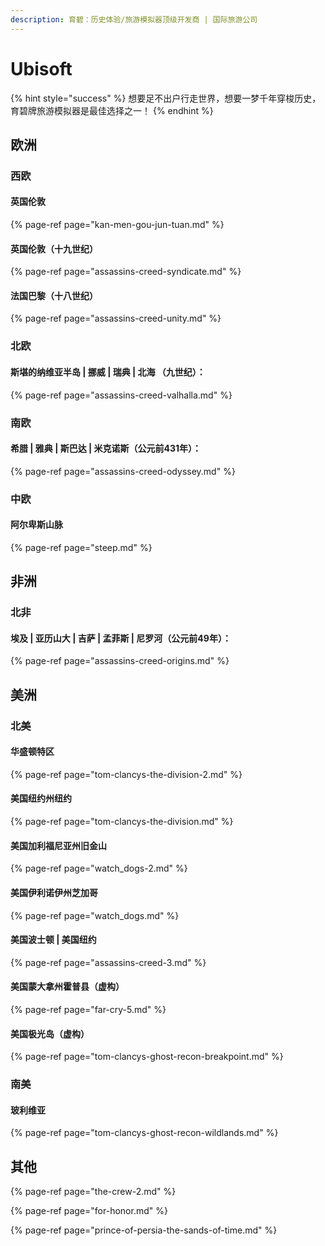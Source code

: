 ```yaml
---
description: 育碧：历史体验/旅游模拟器顶级开发商 | 国际旅游公司
---
```


# Ubisoft

{% hint style="success" %}
想要足不出户行走世界，想要一梦千年穿梭历史，育碧牌旅游模拟器是最佳选择之一！
{% endhint %}

## 欧洲

### 西欧

#### 英国伦敦

{% page-ref page="kan-men-gou-jun-tuan.md" %}

#### 英国伦敦（十九世纪）

{% page-ref page="assassins-creed-syndicate.md" %}

#### 法国巴黎（十八世纪）

{% page-ref page="assassins-creed-unity.md" %}

### 北欧

####  斯堪的纳维亚半岛 \| 挪威 \| 瑞典 \| 北海 （九世纪）：

{% page-ref page="assassins-creed-valhalla.md" %}

### 南欧

#### 希腊 \| 雅典 \| 斯巴达 \| 米克诺斯（公元前431年）：

{% page-ref page="assassins-creed-odyssey.md" %}

### 中欧

####  **阿尔卑斯**山脉

{% page-ref page="steep.md" %}

## 非洲

### 北非

#### 埃及 \| 亚历山大 \| 吉萨 \| 孟菲斯 \| 尼罗河（公元前49年）：

{% page-ref page="assassins-creed-origins.md" %}

## 美洲

### 北美

#### 华盛顿特区

{% page-ref page="tom-clancys-the-division-2.md" %}

####  美国纽约州纽约

{% page-ref page="tom-clancys-the-division.md" %}

#### 美国加利福尼亚州旧金山

{% page-ref page="watch\_dogs-2.md" %}

#### 美国伊利诺伊州芝加哥

{% page-ref page="watch\_dogs.md" %}

#### 美国波士顿 \| 美国纽约

{% page-ref page="assassins-creed-3.md" %}

#### 美国蒙大拿州霍普县（虚构）

{% page-ref page="far-cry-5.md" %}

#### 美国极光岛（虚构）

{% page-ref page="tom-clancys-ghost-recon-breakpoint.md" %}

### 南美

#### 玻利维亚

{% page-ref page="tom-clancys-ghost-recon-wildlands.md" %}

## 其他

{% page-ref page="the-crew-2.md" %}

{% page-ref page="for-honor.md" %}

{% page-ref page="prince-of-persia-the-sands-of-time.md" %}





